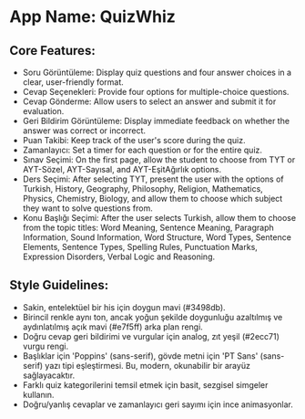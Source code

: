 # **App Name**: QuizWhiz

## Core Features:

- Soru Görüntüleme: Display quiz questions and four answer choices in a clear, user-friendly format.
- Cevap Seçenekleri: Provide four options for multiple-choice questions.
- Cevap Gönderme: Allow users to select an answer and submit it for evaluation.
- Geri Bildirim Görüntüleme: Display immediate feedback on whether the answer was correct or incorrect.
- Puan Takibi: Keep track of the user's score during the quiz.
- Zamanlayıcı: Set a timer for each question or for the entire quiz.
- Sınav Seçimi: On the first page, allow the student to choose from TYT or AYT-Sözel, AYT-Sayısal, and AYT-EşitAğırlık options.
- Ders Seçimi: After selecting TYT, present the user with the options of Turkish, History, Geography, Philosophy, Religion, Mathematics, Physics, Chemistry, Biology, and allow them to choose which subject they want to solve questions from.
- Konu Başlığı Seçimi: After the user selects Turkish, allow them to choose from the topic titles: Word Meaning, Sentence Meaning, Paragraph Information, Sound Information, Word Structure, Word Types, Sentence Elements, Sentence Types, Spelling Rules, Punctuation Marks, Expression Disorders, Verbal Logic and Reasoning.

## Style Guidelines:

- Sakin, entelektüel bir his için doygun mavi (#3498db).
- Birincil renkle aynı ton, ancak yoğun şekilde doygunluğu azaltılmış ve aydınlatılmış açık mavi (#e7f5ff) arka plan rengi.
- Doğru cevap geri bildirimi ve vurgular için analog, zıt yeşil (#2ecc71) vurgu rengi.
- Başlıklar için 'Poppins' (sans-serif), gövde metni için 'PT Sans' (sans-serif) yazı tipi eşleştirmesi. Bu, modern, okunabilir bir arayüz sağlayacaktır.
- Farklı quiz kategorilerini temsil etmek için basit, sezgisel simgeler kullanın.
- Doğru/yanlış cevaplar ve zamanlayıcı geri sayımı için ince animasyonlar.